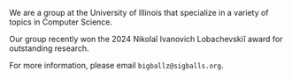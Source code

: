 We are a group at the University of Illinois that specialize in a variety of topics in Computer Science. 

Our group recently won the 2024 Nikolaĭ Ivanovich Lobachevskiĭ award for outstanding research.

For more information, please email `bigballz@sigballs.org`.
